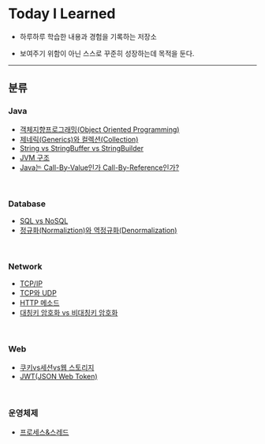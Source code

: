 # Today I Learned

- 하루하루 학습한 내용과 경험을 기록하는 저장소

- 보여주기 위함이 아닌 스스로 꾸준히 성장하는데 목적을 둔다.

---



## 분류

### Java

- [객체지향프로그래밍(Object Oriented Programming)](https://github.com/Bellroute/TIL/blob/master/Java/%EA%B0%9D%EC%B2%B4%EC%A7%80%ED%96%A5%ED%94%84%EB%A1%9C%EA%B7%B8%EB%9E%98%EB%B0%8D(Object%20Oriented%20Programming).md)
- [제네릭(Generics)와 컬렉션(Collection)](https://github.com/Bellroute/TIL/blob/master/Java/제네릭(Generics)와%20컬렉션(Collection).md)
- [String vs StringBuffer vs StringBuilder](https://github.com/Bellroute/TIL/blob/master/Java/StringVsStringBufferVsStringBuilder.md)
- [JVM 구조](https://github.com/Bellroute/TIL/blob/master/Java/JVM%20구조.md)
- [Java는 Call-By-Value인가 Call-By-Reference인가?](https://github.com/Bellroute/TIL/blob/master/Java/Java는%20Call-By-Value인가%20Call-By-Reference인가.md)

</br>

### Database

- [SQL vs NoSQL](https://github.com/Bellroute/TIL/blob/master/Database/SQLvsNoSQL.md)
- [정규화(Normaliztion)와 역정규화(Denormalization)](https://github.com/Bellroute/TIL/blob/master/Database/정규화(Normalization)와%20역정규화(Denormalization).md)

</br>

### Network

- [TCP/IP](https://github.com/Bellroute/TIL/blob/master/Network/TCP:IP.md)
- [TCP와 UDP](https://github.com/Bellroute/TIL/blob/master/Network/TCP와UDP.md)
- [HTTP 메소드](https://github.com/Bellroute/TIL/blob/master/Network/HTTP메소드.md)
- [대칭키 암호화 vs 비대칭키 암호화](https://github.com/Bellroute/TIL/blob/master/Network/대칭키%20암호화%20vs%20비대칭키%20암호화.md)

</br>

### Web

- [쿠키vs세션vs웹 스토리지](https://github.com/Bellroute/TIL/blob/master/Web/쿠키vs세션vs웹%20스토리지.md)
- [JWT(JSON Web Token)](https://github.com/Bellroute/TIL/blob/master/Web/JWT(JSON%20Web%20Token).md)

</br>


### 운영체제

- [프로세스&스레드](https://github.com/Bellroute/TIL/blob/master/운영체제/프로세스&스레드.md)
